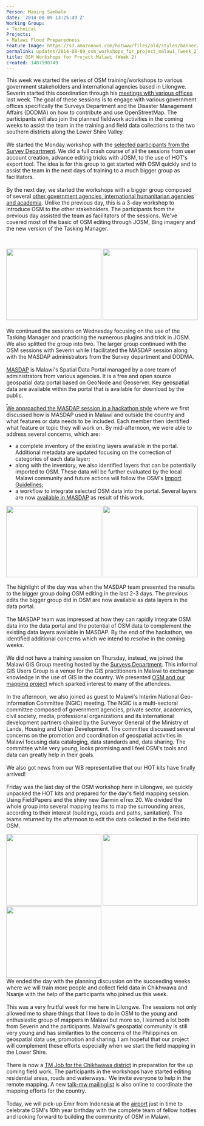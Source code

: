 ```yaml
---
Person: Maning Sambale
date: '2014-08-09 13:25:49 Z'
Working Group:
- Technical
Projects:
- Malawi Flood Preparedness
Feature Image: https://s3.amazonaws.com/hotwww/files/old/styles/banner/public/2014-08-04+12.07.13.jpg
permalink: updates/2014-08-09_osm_workshops_for_project_malawi_(week_2)
title: OSM Workshops for Project Malawi (Week 2)
created: 1407590749
---
```

<p>This week we started the series of OSM training/workshops to various government stakeholders and international agencies based in Lilongwe. Severin started this coordination through his <a href="http://hot.openstreetmap.org/updates/2014-08-02_project_in_malawi_starts_in_the_field">meetings with various offices</a> last week. The goal of these sessions is to engage with various government offices specifically the Surveys Department and the Disaster Management Affairs (DODMA) on how to contribute and use OpenStreetMap. The participants will also join the planned fieldwork activities in the coming weeks to assist the team in the training and field data collections to the two southern districts along the Lower Shire Valley.<br><br>We started the Monday workshop with the <a href="https://twitter.com/sev_hotosm/status/496221449053818880">selected participants from the Survey Department</a>. We did a full crash course of all the sessions from user account creation, advance editing tricks with JOSM, to the use of HOT's export tool. The idea is for this group to get started with OSM quickly and to assist the team in the next days of training to a much bigger group as facilitators.<br><br>By the next day, we started the workshops with a bigger group composed of several <a href="https://twitter.com/sev_hotosm/status/496578388044156929">other government agencies, international humanitarian agencies and academia</a>. Unlike the previous day, this is a 3-day workshop to introduce OSM to the other stakeholders. The participants from the previous day assisted the team as facilitators of the sessions. We've covered most of the basic of OSM editing through JOSM, Bing imagery and the new version of the Tasking Manager.</p><p>&nbsp;</p><p><a href="http://hot.openstreetmap.org/sites/default/files/2014-08-04%2012.07.13.jpg"><img class="image-medium" src="https://s3.amazonaws.com/hotwww/files/old/styles/medium/public/2014-08-04%2012.07.13.jpg?itok=qL5MSiji" alt="" style="width:250px;height:188px"></a> <a href="http://hot.openstreetmap.org/sites/default/files/2014-08-05%2015.10.50.jpg"><img class="image-medium" src="https://s3.amazonaws.com/hotwww/files/old/styles/medium/public/2014-08-05%2015.10.50.jpg?itok=8M_avJ0d" alt="" style="width:250px;height:188px"></a><br><br>We continued the sessions on Wednesday focusing on the use of the Tasking Manager and practicing the numerous plugins and trick in JOSM. We also splitted the group into two. The larger group continued with the OSM sessions with Severin while I facilitated the MASDAP session along with the MASDAP administrators from the Survey department and DODMA.<br><br><a href="http://www.masdap.mw">MASDAP</a> is Malawi's Spatial Data Portal managed by a core team of administrators from various agencies. It is a free and open source geospatial data portal based on GeoNode and Geoserver. Key geospatial data are available within the portal that is available for download by the public.<br><a href="https://twitter.com/sev_hotosm/status/497149832411508736">&nbsp;</a><br><a href="https://twitter.com/sev_hotosm/status/497149832411508736">We approached the MASDAP session in a hackathon style</a> where we first discussed how is MASDAP used in Malawi and outside the country and what features or data needs to be included. Each member then identified what feature or topic they will work on. By mid-afternoon, we were able to address several concerns, which are:</p><ul><li>a complete inventory of the existing layers available in the portal. Additional metadata are updated focusing on the correction of categories of each data layer;</li><li>along with the inventory, we also identified layers that can be potentially imported to OSM. These data will be further evaluated by the local Malawi community and future actions will follow the OSM's <a href="http://wiki.openstreetmap.org/wiki/Import/Guidelines">Import Guidelines</a>;</li><li>a workflow to integrate selected OSM data into the portal. Several layers are now <a href="http://www.masdap.mw/layers/">available in MASDAP</a> as result of this work.</li></ul><p><a href="http://hot.openstreetmap.org/sites/default/files/2014-08-06%2014.57.28.jpg"><img class="image-medium" src="https://s3.amazonaws.com/hotwww/files/old/styles/medium/public/2014-08-06%2014.57.28.jpg?itok=0RCC_bv9" alt="" style="width:250px;height:188px"></a>&nbsp;<a href="http://hot.openstreetmap.org/sites/default/files/2014-08-06%2016.32.09.jpg"><img class="image-medium" src="https://s3.amazonaws.com/hotwww/files/old/styles/medium/public/2014-08-06%2016.32.09.jpg?itok=CkYXe_28" alt="" style="width:250px;height:188px"></a></p><p>The highlight of the day was when the MASDAP team presented the results to the bigger group doing OSM editing in the last 2-3 days. The previous edits the bigger group did in OSM are now available as data layers in the data portal.<br><br>The MASDAP team was impressed at how they can rapidly integrate OSM data into the data portal and the potential of OSM data to complement the existing data layers available in MASDAP. By the end of the hackathon, we identified additional concerns which we intend to resolve in the coming weeks.<br><br>We did not have a training session on Thursday, instead, we joined the Malawi GIS Group meeting hosted by the <a href="https://www.openstreetmap.org/node/2505091766">Surveys Department</a>. This informal GIS Users Group is a venue for the GIS practitioners in Malawi to exchange knowledge in the use of GIS in the country. We presented <a href="https://twitter.com/sev_hotosm/status/497356726342266880">OSM and our mapping project</a> which sparked interest to many of the attendees.<br><br>In the afternoon, we also joined as guest to Malawi's Interim National Geo-information Committee (NGIC) meeting. The NGIC is a multi-sectoral committee composed of government agencies, private sector, academics, civil society, media, professional organizations and its international development partners chaired by the Surveyor General of the Ministry of Lands, Housing and Urban Development. The committee discussed several concerns on the promotion and coordination of geospatial activities in Malawi focusing data cataloging, data standards and, data sharing. The committee while very young, looks promising and I feel OSM's tools and data can greatly help in their goals.<br><br>We also got news from our WB representative that our HOT kits have finally arrived!<br><br>Friday was the last day of the OSM workshop here in Lilongwe, we quickly unpacked the HOT kits and prepared for the day's field mapping session. Using FieldPapers and the shiny new Garmin eTrex 20. We divided the whole group into several mapping teams to map the surrounding areas, according to their interest (buildings, roads and paths, sanitation). The teams returned by the afternoon to edit the data collected in the field into OSM.</p><p><a href="http://hot.openstreetmap.org/sites/default/files/2014-08-08%2011.43.54.jpg"><img class="image-medium" src="https://s3.amazonaws.com/hotwww/files/old/styles/medium/public/2014-08-08%2011.43.54.jpg?itok=qOFnrXyi" alt="" style="width:250px;height:188px"></a> <a href="http://hot.openstreetmap.org/sites/default/files/2014-08-08%2012.37.43.jpg"><img class="image-medium" src="https://s3.amazonaws.com/hotwww/files/old/styles/medium/public/2014-08-08%2012.37.43.jpg?itok=Lz5MJjV7" alt="" style="width:250px;height:188px"></a> <a href="http://hot.openstreetmap.org/sites/default/files/2014-08-05%2015.10.15.jpg"><img class="image-medium" src="https://s3.amazonaws.com/hotwww/files/old/styles/medium/public/2014-08-05%2015.10.15.jpg?itok=Pi1KzK8q" alt="" style="width:250px;height:188px"></a><br>We ended the day with the planning discussion on the succeeding weeks where we will train more people and collect field data in Chikhwawa and Nsanje with the help of the participants who joined us this week. <br><br>This was a very fruitful week for me here in Lilongwe. The sessions not only allowed me to share things that I love to do in OSM to the young and enthusiastic group of mappers in Malawi but more so, I learned a lot both from Severin and the participants. Malawi's geospatial community is still very young and has similarities to the concerns of the Philippines on geospatial data use, promotion and sharing. I am hopeful that our project will complement these efforts especially when we start the field mapping in the Lower Shire.<br><br>There is now a <a href="http://tasks.hotosm.org/project/615">TM Job for the Chikhwawa district</a> in preparation for the up coming field work. The participants in the workshops have started editing residential areas, roads and waterways.&nbsp; We invite everyone to help in the remote mapping. A new <a href="https://lists.openstreetmap.org/listinfo/talk-mw">talk-mw mailinglist</a> is also online to coordinate the mapping efforts for the country.<br><br>Today, we will pick-up Emir from Indonesia at the <a href="http://www.openstreetmap.org/#map=16/-13.7836/33.7793&amp;layers=H">airport</a> just in time to celebrate OSM's 10th year birthday with the complete team of fellow hotties and looking forward to building the community of OSM in Malawi.<br><br><br></p>
